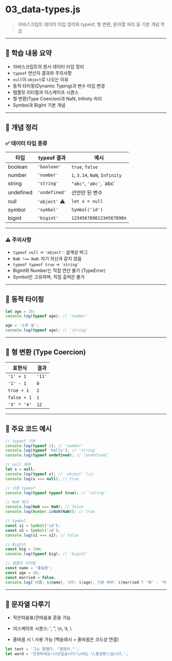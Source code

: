 # 03_data-types.js

> 자바스크립트 데이터 타입 정리와 typeof, 형 변환, 문자열 처리 등 기본 개념 학습

---

## 📌 학습 내용 요약

- 자바스크립트의 원시 데이터 타입 정리
- `typeof` 연산자 결과와 주의사항
- `null`이 `object`로 나오는 이유
- 동적 타이핑(Dynamic Typing)과 변수 타입 변경
- 템플릿 리터럴과 이스케이프 시퀀스
- 형 변환(Type Coercion)과 NaN, Infinity 처리
- Symbol과 BigInt 기본 개념

---

## 🧠 개념 정리

### ✅ 데이터 타입 종류

| 타입       | typeof 결과 | 예시                      |
|------------|--------------|----------------------------|
| boolean    | `'boolean'`   | `true`, `false`            |
| number     | `'number'`    | `1`, `3.14`, `NaN`, `Infinity` |
| string     | `'string'`    | `"abc"`, `'abc'`, \`abc\`  |
| undefined  | `'undefined'` | 선언만 된 변수             |
| null       | `'object'` ⚠️ | `let x = null`             |
| symbol     | `'symbol'`    | `Symbol('id')`             |
| bigint     | `'bigint'`    | `12345678901234567890n`    |

---

### ⚠️ 주의사항

- `typeof null` → `'object'`: 설계상 버그
- `NaN !== NaN`: 자기 자신과 같지 않음
- `typeof typeof true` → `'string'`
- BigInt와 Number는 직접 연산 불가 (TypeError)
- Symbol은 고유하며, 직접 출력은 불가

---

## 🔁 동적 타이핑

```js
let age = 20;
console.log(typeof age); // 'number'

age = '스무 살';
console.log(typeof age); // 'string'
```

---

## 🔧 형 변환 (Type Coercion)
| 표현식         | 결과     |
| ----------- | ------ |
| `'1' + 1`   | `'11'` |
| `'1' - 1`   | `0`    |
| `true + 1`  | `2`    |
| `false + 1` | `1`    |
| `'3' * '4'` | `12`   |

---

## 🧪 주요 코드 예시
```js
// typeof 기본
console.log(typeof 1); // 'number'
console.log(typeof 'hello'); // 'string'
console.log(typeof undefined); // 'undefined'

// null 예외
let x = null;
console.log(typeof x); // 'object' (⚠️)
console.log(x === null); // true

// 이중 typeof
console.log(typeof typeof true); // 'string'

// NaN 체크
console.log(NaN === NaN); // false
console.log(Number.isNaN(NaN)); // true

// Symbol
const s1 = Symbol('id');
const s2 = Symbol('id');
console.log(s1 === s2); // false

// BigInt
const big = 10n;
console.log(typeof big); // 'bigint'

// 템플릿 리터럴
const name = '홍길동';
const age = 20;
const married = false;
console.log(`이름: ${name}, 나이: ${age}, 기혼 여부: ${married ? '예' : '아니오'}`);
```

---

## 🧵 문자열 다루기
- 작은따옴표/큰따옴표 혼용 가능

- 이스케이프 시퀀스: \', \", \n, \t, \\

- 줄바꿈 시 \ 사용 가능 (백슬래시 + 줄바꿈은 코드상 연결)

```js
let text = '그는 말했다. "괜찮아."';
let word = '안녕하세요~\t반갑습니다!\n저는 \\홍길동\\입니다.';
```